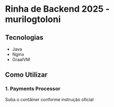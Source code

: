 # Rinha de Backend 2025 - murilogtoloni

## Tecnologias

- Java
- Nginx
- GraalVM

## Como Utilizar

### 1. Payments Processor
Suba o contâiner conforme instrução oficial

